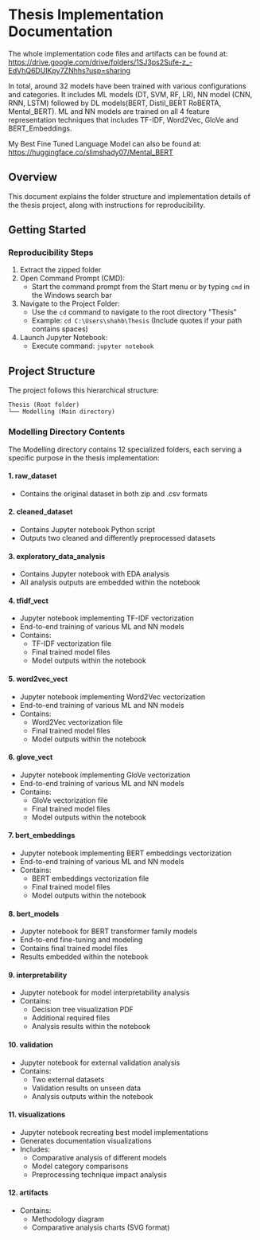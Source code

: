 # Thesis Implementation Documentation

The whole implementation code files and artifacts can be found at: https://drive.google.com/drive/folders/1SJ3ps2Sufe-z_-EdVhQ6DUIKpy7ZNhhs?usp=sharing

In total, around 32 models have been trained with various configurations and categories. It includes ML models (DT, SVM, RF, LR), NN model (CNN, RNN, LSTM) followed by DL models(BERT, Distil_BERT RoBERTA, Mental_BERT).
ML and NN models are trained on all 4 feature representation techniques that includes TF-IDF, Word2Vec, GloVe and BERT_Embeddings.

My Best Fine Tuned Language Model can also be found at: https://huggingface.co/slimshady07/Mental_BERT 

## Overview
This document explains the folder structure and implementation details of the thesis project, along with instructions for reproducibility.

## Getting Started

### Reproducibility Steps
1. Extract the zipped folder
2. Open Command Prompt (CMD):
   - Start the command prompt from the Start menu or by typing `cmd` in the Windows search bar
3. Navigate to the Project Folder:
   - Use the `cd` command to navigate to the root directory "Thesis"
   - Example: `cd C:\Users\shahb\Thesis` (Include quotes if your path contains spaces)
4. Launch Jupyter Notebook:
   - Execute command: `jupyter notebook`

## Project Structure

The project follows this hierarchical structure:

```
Thesis (Root folder)
└── Modelling (Main directory)
```

### Modelling Directory Contents

The Modelling directory contains 12 specialized folders, each serving a specific purpose in the thesis implementation:

#### 1. raw_dataset
- Contains the original dataset in both zip and .csv formats

#### 2. cleaned_dataset
- Contains Jupyter notebook Python script
- Outputs two cleaned and differently preprocessed datasets

#### 3. exploratory_data_analysis
- Contains Jupyter notebook with EDA analysis
- All analysis outputs are embedded within the notebook

#### 4. tfidf_vect
- Jupyter notebook implementing TF-IDF vectorization
- End-to-end training of various ML and NN models
- Contains:
  - TF-IDF vectorization file
  - Final trained model files
  - Model outputs within the notebook

#### 5. word2vec_vect
- Jupyter notebook implementing Word2Vec vectorization
- End-to-end training of various ML and NN models
- Contains:
  - Word2Vec vectorization file
  - Final trained model files
  - Model outputs within the notebook

#### 6. glove_vect
- Jupyter notebook implementing GloVe vectorization
- End-to-end training of various ML and NN models
- Contains:
  - GloVe vectorization file
  - Final trained model files
  - Model outputs within the notebook

#### 7. bert_embeddings
- Jupyter notebook implementing BERT embeddings vectorization
- End-to-end training of various ML and NN models
- Contains:
  - BERT embeddings vectorization file
  - Final trained model files
  - Model outputs within the notebook

#### 8. bert_models
- Jupyter notebook for BERT transformer family models
- End-to-end fine-tuning and modeling
- Contains final trained model files
- Results embedded within the notebook

#### 9. interpretability
- Jupyter notebook for model interpretability analysis
- Contains:
  - Decision tree visualization PDF
  - Additional required files
  - Analysis results within the notebook

#### 10. validation
- Jupyter notebook for external validation analysis
- Contains:
  - Two external datasets
  - Validation results on unseen data
  - Analysis outputs within the notebook

#### 11. visualizations
- Jupyter notebook recreating best model implementations
- Generates documentation visualizations
- Includes:
  - Comparative analysis of different models
  - Model category comparisons
  - Preprocessing technique impact analysis

#### 12. artifacts
- Contains:
  - Methodology diagram
  - Comparative analysis charts (SVG format)
